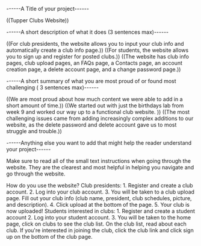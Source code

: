------A Title of your project------

((Tupper Clubs Website))

------A short description of what it does (3 sentences max)------

((For club presidents, the website allows you to input your club info and automatically create a club info page.))
((For students, the website allows you to sign up and register for posted clubs.))
((The website has club info pages, club upload pages, an FAQs page, a Contacts page, an account creation page, a delete account page, and a change password page.)) 

------A short summary of what you are most proud of or found most challenging ( 3 sentences max)------

((We are most proud about how much content we were able to add in a short amount of time.))
((We started out with just the birthdays lab from week 9 and worked our way up to a functional club website. ))
((The most challenging issues came from adding increasingly complex additions to our website, as the delete password and delete account gave us to most struggle and trouble.)) 

------Anything else you want to add that might help the reader understand your project------

Make sure to read all of the small text instructions when going through the website. 
They are the clearest and most helpful in helping you navigate and go through the website.

How do you use the website?
Club presidents: 
	1. Register and create a club account. 
	2. Log into your club account.
	3. You will be taken to a club upload page. Fill out your club info (club name, president, club schedules, picture, and description).
	4. Click upload at the bottom of the page. 
	5. Your club is now uploaded! 
Students interested in clubs: 
	1. Register and create a student account
	2. Log into your student account. 
	3. You will be taken to the home page, click on clubs to see the club list. 
On the club list, read about each club. If you're interested in joining the club, click the club link and click sign up on the bottom of the club page.
